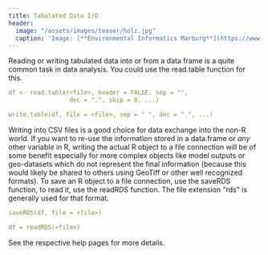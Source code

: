```yaml
---
title: Tabulated Data I/O
header:
  image: "/assets/images/teaser/holz.jpg"
  caption: 'Image: [**Environmental Informatics Marburg**](https://www.uni-marburg.de/en/fb19/disciplines/physisch/environmentalinformatics)'
---
```


Reading or writing tabulated data into or from a data frame is a quite common task in data analysis. You could use the read.table function for this.
```yaml
df <- read.table(<file>, header = FALSE, sep = "", 
                 dec = ".", skip = 0, ...)

write.table(df, file = <file>, sep = " ", dec = ".", ...)
```

Writing into CSV files is a good choice for data exchange into the non-R world. If you want to re-use the information stored in a data.frame or *any* other variable in R, writing the actual R object to a file connection will be of some benefit especially for more complex objects like model outputs or geo-datasets which do not represent the final information (because this would likely be shared to others using GeoTiff or other well recognized formats). To save an R object to a file connection, use the saveRDS function, to read it, use the readRDS function. The file extension "rds" is generally used for that format.
```yaml
saveRDS(df, file = <file>)

df = readRDS(<file>)
```
See the respective help pages for more details.

